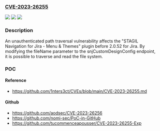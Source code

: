 ### [CVE-2023-26255](https://cve.mitre.org/cgi-bin/cvename.cgi?name=CVE-2023-26255)
![](https://img.shields.io/static/v1?label=Product&message=n%2Fa&color=blue)
![](https://img.shields.io/static/v1?label=Version&message=n%2Fa&color=blue)
![](https://img.shields.io/static/v1?label=Vulnerability&message=n%2Fa&color=brighgreen)

### Description

An unauthenticated path traversal vulnerability affects the "STAGIL Navigation for Jira - Menu & Themes" plugin before 2.0.52 for Jira. By modifying the fileName parameter to the snjCustomDesignConfig endpoint, it is possible to traverse and read the file system.

### POC

#### Reference
- https://github.com/1nters3ct/CVEs/blob/main/CVE-2023-26255.md

#### Github
- https://github.com/aodsec/CVE-2023-26256
- https://github.com/nomi-sec/PoC-in-GitHub
- https://github.com/tucommenceapousser/CVE-2023-26255-Exp

